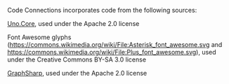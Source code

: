Code Connections incorporates code from the following sources:

[Uno.Core](https://github.com/unoplatform/uno.core), used under the Apache 2.0 license

Font Awesome glyphs (https://commons.wikimedia.org/wiki/File:Asterisk_font_awesome.svg and https://commons.wikimedia.org/wiki/File:Plus_font_awesome.svg), used under the Creative Commons BY-SA 3.0 license

[GraphSharp](https://github.com/NinetailLabs/GraphSharp), used under the Apache 2.0 license